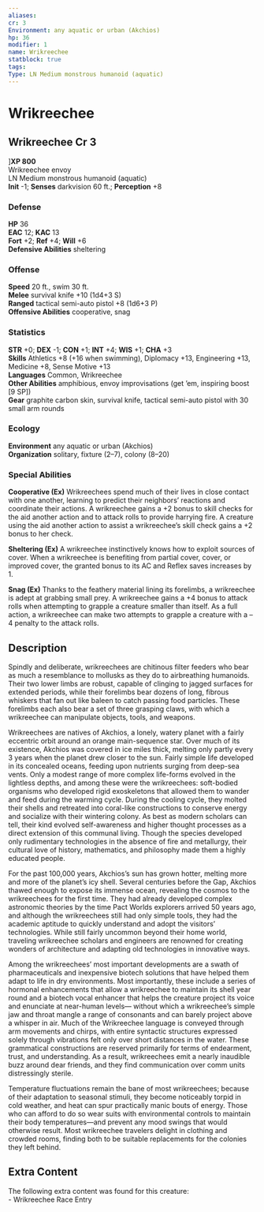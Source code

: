 ```yaml
---
aliases: 
cr: 3
Environment: any aquatic or urban (Akchios)  
hp: 36
modifier: 1
name: Wrikreechee
statblock: true
tags: 
Type: LN Medium monstrous humanoid (aquatic)  
---
```


# Wrikreechee

## Wrikreechee Cr 3

]**XP 800**  
Wrikreechee envoy  
LN Medium monstrous humanoid (aquatic)  
**Init** -1; **Senses** darkvision 60 ft.; **Perception** +8  

### Defense

**HP** 36  
**EAC** 12; **KAC** 13  
**Fort** +2; **Ref** +4; **Will** +6  
**Defensive Abilities** sheltering  

### Offense

**Speed** 20 ft., swim 30 ft.  
**Melee** survival knife +10 (1d4+3 S)  
**Ranged** tactical semi-auto pistol +8 (1d6+3 P)  
**Offensive Abilities** cooperative, snag

### Statistics

**STR** +0; **DEX** -1; **CON** +1; **INT** +4; **WIS** +1; **CHA** +3  
**Skills** Athletics +8 (+16 when swimming), Diplomacy +13, Engineering +13, Medicine +8, Sense Motive +13  
**Languages** Common, Wrikreechee  
**Other Abilities** amphibious, envoy improvisations (get ’em, inspiring boost \[9 SP\])  
**Gear** graphite carbon skin, survival knife, tactical semi-auto pistol with 30 small arm rounds

### Ecology

**Environment** any aquatic or urban (Akchios)  
**Organization** solitary, fixture (2–7), colony (8–20)

### Special Abilities

**Cooperative (Ex)** Wrikreechees spend much of their lives in close contact with one another, learning to predict their neighbors’ reactions and coordinate their actions. A wrikreechee gains a +2 bonus to skill checks for the aid another action and to attack rolls to provide harrying fire. A creature using the aid another action to assist a wrikreechee’s skill check gains a +2 bonus to her check.

**Sheltering (Ex)** A wrikreechee instinctively knows how to exploit sources of cover. When a wrikreechee is benefiting from partial cover, cover, or improved cover, the granted bonus to its AC and Reflex saves increases by 1.

**Snag (Ex)** Thanks to the feathery material lining its forelimbs, a wrikreechee is adept at grabbing small prey. A wrikreechee gains a +4 bonus to attack rolls when attempting to grapple a creature smaller than itself. As a full action, a wrikreechee can make two attempts to grapple a creature with a –4 penalty to the attack rolls.

## Description

Spindly and deliberate, wrikreechees are chitinous filter feeders who bear as much a resemblance to mollusks as they do to airbreathing humanoids. Their two lower limbs are robust, capable of clinging to jagged surfaces for extended periods, while their forelimbs bear dozens of long, fibrous whiskers that fan out like baleen to catch passing food particles. These forelimbs each also bear a set of three grasping claws, with which a wrikreechee can manipulate objects, tools, and weapons.

Wrikreechees are natives of Akchios, a lonely, watery planet with a fairly eccentric orbit around an orange main-sequence star. Over much of its existence, Akchios was covered in ice miles thick, melting only partly every 3 years when the planet drew closer to the sun. Fairly simple life developed in its concealed oceans, feeding upon nutrients surging from deep-sea vents. Only a modest range of more complex life-forms evolved in the lightless depths, and among these were the wrikreechees: soft-bodied organisms who developed rigid exoskeletons that allowed them to wander and feed during the warming cycle. During the cooling cycle, they molted their shells and retreated into coral-like constructions to conserve energy and socialize with their wintering colony. As best as modern scholars can tell, their kind evolved self-awareness and higher thought processes as a direct extension of this communal living. Though the species developed only rudimentary technologies in the absence of fire and metallurgy, their cultural love of history, mathematics, and philosophy made them a highly educated people.

For the past 100,000 years, Akchios’s sun has grown hotter, melting more and more of the planet’s icy shell. Several centuries before the Gap, Akchios thawed enough to expose its immense ocean, revealing the cosmos to the wrikreechees for the first time. They had already developed complex astronomic theories by the time Pact Worlds explorers arrived 50 years ago, and although the wrikreechees still had only simple tools, they had the academic aptitude to quickly understand and adopt the visitors’ technologies. While still fairly uncommon beyond their home world, traveling wrikreechee scholars and engineers are renowned for creating wonders of architecture and adapting old technologies in innovative ways.

Among the wrikreechees’ most important developments are a swath of pharmaceuticals and inexpensive biotech solutions that have helped them adapt to life in dry environments. Most importantly, these include a series of hormonal enhancements that allow a wrikreechee to maintain its shell year round and a biotech vocal enhancer that helps the creature project its voice and enunciate at near-human levels— without which a wrikreechee’s simple jaw and throat mangle a range of consonants and can barely project above a whisper in air. Much of the Wrikreechee language is conveyed through arm movements and chirps, with entire syntactic structures expressed solely through vibrations felt only over short distances in the water. These grammatical constructions are reserved primarily for terms of endearment, trust, and understanding. As a result, wrikreechees emit a nearly inaudible buzz around dear friends, and they find communication over comm units distressingly sterile.

Temperature fluctuations remain the bane of most wrikreechees; because of their adaptation to seasonal stimuli, they become noticeably torpid in cold weather, and heat can spur practically manic bouts of energy. Those who can afford to do so wear suits with environmental controls to maintain their body temperatures—and prevent any mood swings that would otherwise result. Most wrikreechee travelers delight in clothing and crowded rooms, finding both to be suitable replacements for the colonies they left behind.

## Extra Content

The following extra content was found for this creature:  
\- Wrikreechee Race Entry
